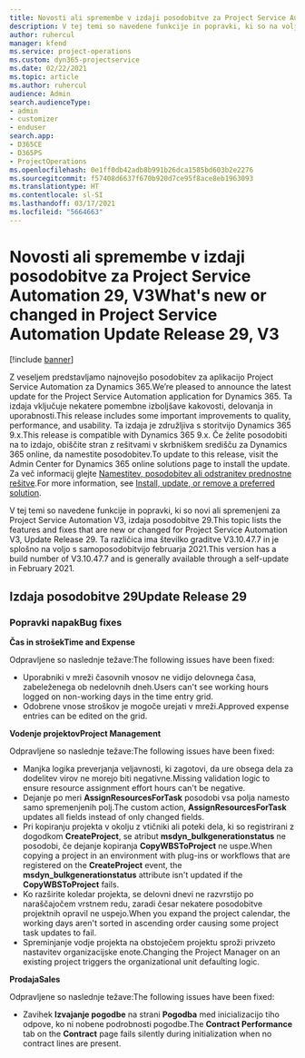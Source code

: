 ```yaml
---
title: Novosti ali spremembe v izdaji posodobitve za Project Service Automation 29, V3
description: V tej temi so navedene funkcije in popravki, ki so na voljo za Project Service Automation V3, izdaja posodobitve 29.
author: ruhercul
manager: kfend
ms.service: project-operations
ms.custom: dyn365-projectservice
ms.date: 02/22/2021
ms.topic: article
ms.author: ruhercul
audience: Admin
search.audienceType:
- admin
- customizer
- enduser
search.app:
- D365CE
- D365PS
- ProjectOperations
ms.openlocfilehash: 0e1ff0db42adb8b991b26dca1585bd603b2e2276
ms.sourcegitcommit: f57408d6637f670b920d7ce95f8ace8eb1963093
ms.translationtype: HT
ms.contentlocale: sl-SI
ms.lasthandoff: 03/17/2021
ms.locfileid: "5664663"
---
```

# <a name="whats-new-or-changed-in-project-service-automation-update-release-29-v3"></a><span data-ttu-id="f459f-103">Novosti ali spremembe v izdaji posodobitve za Project Service Automation 29, V3</span><span class="sxs-lookup"><span data-stu-id="f459f-103">What's new or changed in Project Service Automation Update Release 29, V3</span></span>

[!include [banner](../includes/psa-now-project-operations.md)]

<span data-ttu-id="f459f-104">Z veseljem predstavljamo najnovejšo posodobitev za aplikacijo Project Service Automation za Dynamics 365.</span><span class="sxs-lookup"><span data-stu-id="f459f-104">We’re pleased to announce the latest update for the Project Service Automation application for Dynamics 365.</span></span> <span data-ttu-id="f459f-105">Ta izdaja vključuje nekatere pomembne izboljšave kakovosti, delovanja in uporabnosti.</span><span class="sxs-lookup"><span data-stu-id="f459f-105">This release includes some important improvements to quality, performance, and usability.</span></span> <span data-ttu-id="f459f-106">Ta izdaja je združljiva s storitvijo Dynamics 365 9.x.</span><span class="sxs-lookup"><span data-stu-id="f459f-106">This release is compatible with Dynamics 365 9.x.</span></span> <span data-ttu-id="f459f-107">Če želite posodobiti na to izdajo, obiščite stran z rešitvami v skrbniškem središču za Dynamics 365 online, da namestite posodobitev.</span><span class="sxs-lookup"><span data-stu-id="f459f-107">To update to this release, visit the Admin Center for Dynamics 365 online solutions page to install the update.</span></span> <span data-ttu-id="f459f-108">Za več informacij glejte [Namestitev, posodobitev ali odstranitev prednostne rešitve](https://docs.microsoft.com/power-platform/admin/install-remove-preferred-solution).</span><span class="sxs-lookup"><span data-stu-id="f459f-108">For more information, see [Install, update, or remove a preferred solution](https://docs.microsoft.com/power-platform/admin/install-remove-preferred-solution).</span></span>

<span data-ttu-id="f459f-109">V tej temi so navedene funkcije in popravki, ki so novi ali spremenjeni za Project Service Automation V3, izdaja posodobitve 29.</span><span class="sxs-lookup"><span data-stu-id="f459f-109">This topic lists the features and fixes that are new or changed for Project Service Automation V3, Update Release 29.</span></span> <span data-ttu-id="f459f-110">Ta različica ima številko graditve V3.10.47.7 in je splošno na voljo s samoposodobitvijo februarja 2021.</span><span class="sxs-lookup"><span data-stu-id="f459f-110">This version has a build number of V3.10.47.7 and is generally available through a self-update in February 2021.</span></span>

## <a name="update-release-29"></a><span data-ttu-id="f459f-111">Izdaja posodobitve 29</span><span class="sxs-lookup"><span data-stu-id="f459f-111">Update Release 29</span></span>

### <a name="bug-fixes"></a><span data-ttu-id="f459f-112">Popravki napak</span><span class="sxs-lookup"><span data-stu-id="f459f-112">Bug fixes</span></span>

<span data-ttu-id="f459f-113">**Čas in strošek**</span><span class="sxs-lookup"><span data-stu-id="f459f-113">**Time and Expense**</span></span>

<span data-ttu-id="f459f-114">Odpravljene so naslednje težave:</span><span class="sxs-lookup"><span data-stu-id="f459f-114">The following issues have been fixed:</span></span>

- <span data-ttu-id="f459f-115">Uporabniki v mreži časovnih vnosov ne vidijo delovnega časa, zabeleženega ob nedelovnih dneh.</span><span class="sxs-lookup"><span data-stu-id="f459f-115">Users can't see working hours logged on non-working days in the time entry grid.</span></span>
- <span data-ttu-id="f459f-116">Odobrene vnose stroškov je mogoče urejati v mreži.</span><span class="sxs-lookup"><span data-stu-id="f459f-116">Approved expense entries can be edited on the grid.</span></span>

<span data-ttu-id="f459f-117">**Vodenje projektov**</span><span class="sxs-lookup"><span data-stu-id="f459f-117">**Project Management**</span></span>

<span data-ttu-id="f459f-118">Odpravljene so naslednje težave:</span><span class="sxs-lookup"><span data-stu-id="f459f-118">The following issues have been fixed:</span></span>

- <span data-ttu-id="f459f-119">Manjka logika preverjanja veljavnosti, ki zagotovi, da ure obsega dela za dodelitev virov ne morejo biti negativne.</span><span class="sxs-lookup"><span data-stu-id="f459f-119">Missing validation logic to ensure resource assignment effort hours can't be negative.</span></span>
- <span data-ttu-id="f459f-120">Dejanje po meri **AssignResourcesForTask** posodobi vsa polja namesto samo spremenjenih polj.</span><span class="sxs-lookup"><span data-stu-id="f459f-120">The custom action, **AssignResourcesForTask** updates all fields instead of only changed fields.</span></span>
- <span data-ttu-id="f459f-121">Pri kopiranju projekta v okolju z vtičniki ali poteki dela, ki so registrirani z dogodkom **CreateProject**, se atribut **msdyn_bulkgenerationstatus** ne posodobi, če dejanje kopiranja **CopyWBSToProject** ne uspe.</span><span class="sxs-lookup"><span data-stu-id="f459f-121">When copying a project in an environment with plug-ins or workflows that are registered on the **CreateProject** event, the **msdyn_bulkgenerationstatus** attribute isn't updated if the **CopyWBSToProject** fails.</span></span>
- <span data-ttu-id="f459f-122">Ko razširite koledar projekta, se delovni dnevi ne razvrstijo po naraščajočem vrstnem redu, zaradi česar nekatere posodobitve projektnih opravil ne uspejo.</span><span class="sxs-lookup"><span data-stu-id="f459f-122">When you expand the project calendar, the working days aren't sorted in ascending order causing some project task updates to fail.</span></span>
- <span data-ttu-id="f459f-123">Spreminjanje vodje projekta na obstoječem projektu sproži privzeto nastavitev organizacijske enote.</span><span class="sxs-lookup"><span data-stu-id="f459f-123">Changing the Project Manager on an existing project triggers the organizational unit defaulting logic.</span></span>

<span data-ttu-id="f459f-124">**Prodaja**</span><span class="sxs-lookup"><span data-stu-id="f459f-124">**Sales**</span></span>

<span data-ttu-id="f459f-125">Odpravljene so naslednje težave:</span><span class="sxs-lookup"><span data-stu-id="f459f-125">The following issues have been fixed:</span></span>

- <span data-ttu-id="f459f-126">Zavihek **Izvajanje pogodbe** na strani **Pogodba** med inicializacijo tiho odpove, ko ni nobene podrobnosti pogodbe.</span><span class="sxs-lookup"><span data-stu-id="f459f-126">The **Contract Performance** tab on the **Contract** page fails silently during initialization when no contract lines are present.</span></span>
